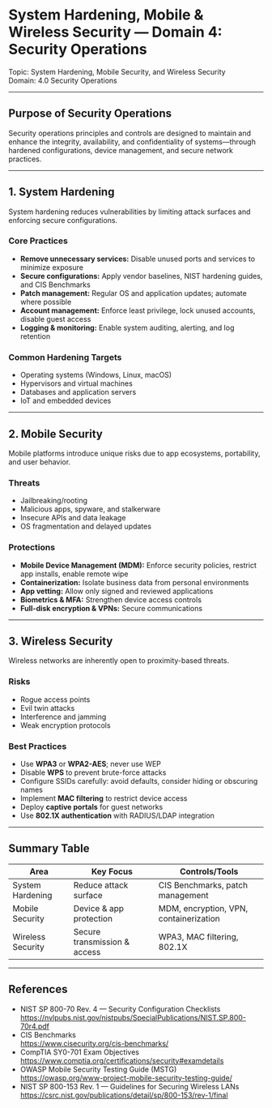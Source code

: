 # System Hardening, Mobile & Wireless Security — Domain 4: Security Operations

Topic: System Hardening, Mobile Security, and Wireless Security  
Domain: 4.0 Security Operations

---

## Purpose of Security Operations

Security operations principles and controls are designed to maintain and enhance the integrity, availability, and confidentiality of systems—through hardened configurations, device management, and secure network practices.

---

## 1. System Hardening

System hardening reduces vulnerabilities by limiting attack surfaces and enforcing secure configurations.

### Core Practices
- **Remove unnecessary services:** Disable unused ports and services to minimize exposure  
- **Secure configurations:** Apply vendor baselines, NIST hardening guides, and CIS Benchmarks  
- **Patch management:** Regular OS and application updates; automate where possible  
- **Account management:** Enforce least privilege, lock unused accounts, disable guest access  
- **Logging & monitoring:** Enable system auditing, alerting, and log retention  

### Common Hardening Targets
- Operating systems (Windows, Linux, macOS)  
- Hypervisors and virtual machines  
- Databases and application servers  
- IoT and embedded devices  

---

## 2. Mobile Security

Mobile platforms introduce unique risks due to app ecosystems, portability, and user behavior.

### Threats
- Jailbreaking/rooting  
- Malicious apps, spyware, and stalkerware  
- Insecure APIs and data leakage  
- OS fragmentation and delayed updates  

### Protections
- **Mobile Device Management (MDM):** Enforce security policies, restrict app installs, enable remote wipe  
- **Containerization:** Isolate business data from personal environments  
- **App vetting:** Allow only signed and reviewed applications  
- **Biometrics & MFA:** Strengthen device access controls  
- **Full-disk encryption & VPNs:** Secure communications  

---

## 3. Wireless Security

Wireless networks are inherently open to proximity-based threats.

### Risks
- Rogue access points  
- Evil twin attacks  
- Interference and jamming  
- Weak encryption protocols  

### Best Practices
- Use **WPA3** or **WPA2-AES**; never use WEP  
- Disable **WPS** to prevent brute-force attacks  
- Configure SSIDs carefully: avoid defaults, consider hiding or obscuring names  
- Implement **MAC filtering** to restrict device access  
- Deploy **captive portals** for guest networks  
- Use **802.1X authentication** with RADIUS/LDAP integration  

---

## Summary Table

| Area               | Key Focus                    | Controls/Tools                         |
| ------------------ | ---------------------------- | -------------------------------------- |
| System Hardening   | Reduce attack surface        | CIS Benchmarks, patch management       |
| Mobile Security    | Device & app protection      | MDM, encryption, VPN, containerization |
| Wireless Security  | Secure transmission & access | WPA3, MAC filtering, 802.1X            |

---

## References

- NIST SP 800-70 Rev. 4 — Security Configuration Checklists  
  https://nvlpubs.nist.gov/nistpubs/SpecialPublications/NIST.SP.800-70r4.pdf  
- CIS Benchmarks  
  https://www.cisecurity.org/cis-benchmarks/  
- CompTIA SY0-701 Exam Objectives  
  https://www.comptia.org/certifications/security#examdetails  
- OWASP Mobile Security Testing Guide (MSTG)  
  https://owasp.org/www-project-mobile-security-testing-guide/  
- NIST SP 800-153 Rev. 1 — Guidelines for Securing Wireless LANs  
  https://csrc.nist.gov/publications/detail/sp/800-153/rev-1/final 